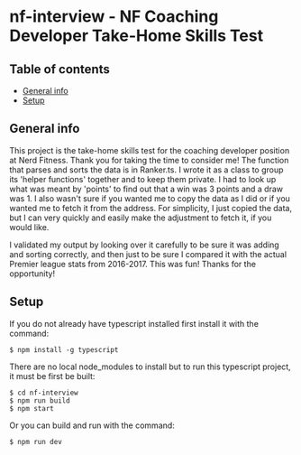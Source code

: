 # nf-interview - NF Coaching Developer Take-Home Skills Test

## Table of contents
* [General info](#general-info)
* [Setup](#setup)

## General info
This project is the take-home skills test for the coaching developer position at Nerd Fitness. Thank you for taking the time to consider me! The function that parses and sorts the data is in Ranker.ts. I wrote it as a class to group its 'helper functions' together and to keep them private. I had to look up what was meant by 'points' to find out that a win was 3 points and a draw was 1. I also wasn't sure if you wanted me to copy the data as I did or if you wanted me to fetch it from the address. For simplicity, I just copied the data, but I can very quickly and easily make the adjustment to fetch it, if you would like. 

I validated my output by looking over it carefully to be sure it was adding and sorting correctly, and then just to be sure I compared it with the actual Premier league stats from 2016-2017. This was fun! Thanks for the opportunity! 
	
## Setup

If you do not already have typescript installed first install it with the command:

```
$ npm install -g typescript
```

There are no local node_modules to install but to run this typescript project, it must be first be built:

```
$ cd nf-interview
$ npm run build
$ npm start
```

Or you can build and run with the command: 

```
$ npm run dev
```

